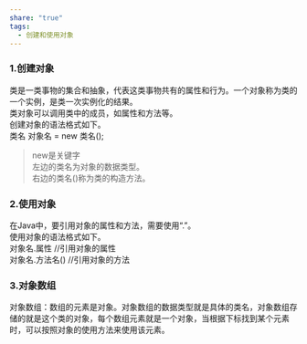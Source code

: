 ```yaml
---
share: "true"
tags:
  - 创建和使用对象
---
```

### 1.创建对象  
类是一类事物的集合和抽象，代表这类事物共有的属性和行为。一个对象称为类的一个实例，是类一次实例化的结果。  
类对象可以调用类中的成员，如属性和方法等。  
创建对象的语法格式如下。  
类名 对象名 = new 类名();  
>new是关键字  
>左边的类名为对象的数据类型。  
>右边的类名()称为类的构造方法。  
### 2.使用对象  
在Java中，要引用对象的属性和方法，需要使用“.”。  
使用对象的语法格式如下。  
对象名.属性   //引用对象的属性  
对象名.方法名()   //引用对象的方法  
### 3.对象数组  
对象数组：数组的元素是对象。对象数组的数据类型就是具体的类名，对象数组存储的就是这个类的对象，每个数组元素就是一个对象，当根据下标找到某个元素时，可以按照对象的使用方法来使用该元素。  
